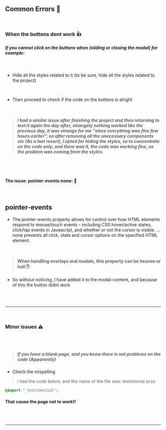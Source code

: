 ## Common Errors 🔴

<br>

### When the buttons dont work 👍

##### If you cannot click on the buttons when (sliding or closing the modal) for example:

<br>

- Hide all the styles related to it (to be sure, hide all the styles related to the project)

<br>

- Then proceed to check if the code on the buttons is alright

<br>

> ##### I had a similar issue after finishing the project and then returning to test it again the day after, strangely nothing worked like the previous day, it was strange for me "since everything was fine few hours earlier", so after removing all the unecessary components etc (As a last resort), I opted for hiding the styles, so to concentrate on the code only, and there was it, the code was working fine, so the problem was coming from the styles.

<br>
<br>

#### The issue: pointer-events:none: 👺

<br>

## pointer-events

- The pointer-events property allows for control over how HTML elements respond to mouse/touch events – including CSS hover/active states, click/tap events in Javascript, and whether or not the cursor is visible. ... none prevents all click, state and cursor options on the specified HTML element.

<br>

> #### When handling overlays and modals, this property can be heaven or hell ✋

- So without noticing, I have added it to the modal-content, and because of this the button didnt work

<br>
<br>

---

<br>

### Minor issues ⚠️

<br>
<br>

> ##### If you have a blank page, and you know there is not problems on the code (Apparently)

- Check the mispelling

> I had the code below, and the name of the file was: testimonial.scss

```scss
@import "_testimoniial";
```

#### That cause the page not to work!!

<br>
<br>

---

<br>
